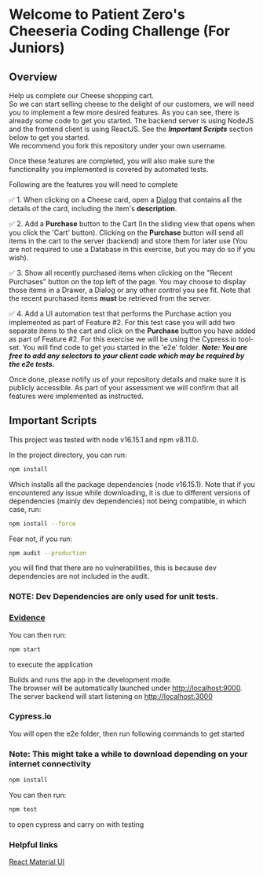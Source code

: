 # Welcome to Patient Zero's Cheeseria Coding Challenge (For Juniors)

## Overview

Help us complete our Cheese shopping cart.<br />
So we can start selling cheese to the delight of our customers, we will need you to implement a few more desired features. As you can see, there is already some code to get you started. The backend server is using NodeJS and the frontend client is using ReactJS. See the **_Important Scripts_** section below to get you started.<br />
We recommend you fork this repository under your own username.

Once these features are completed, you will also make sure the functionality you implemented is covered by automated tests.

Following are the features you will need to complete

✅ 1. When clicking on a Cheese card, open a [Dialog](https://material-ui.com/components/dialogs/#dialog) that contains all the details of the card, including the item's **description**.

✅ 2. Add a **Purchase** button to the Cart (In the sliding view that opens when you click the 'Cart' button). Clicking on the **Purchase** button will send all items in the cart to the server (backend) and store them for later use (You are not required to use a Database in this exercise, but you may do so if you wish).

✅ 3. Show all recently purchased items when clicking on the "Recent Purchases" button on the top left of the page. You may choose to display those items in a Drawer, a Dialog or any other control you see fit. Note that the recent purchased items **must** be retrieved from the server.

✅ 4. Add a UI automation test that performs the Purchase action you implemented as part of Feature #2. For this test case you will add two separate items to the cart and click on the **Purchase** button you have added as part of Feature #2.
For this exercise we will be using the Cypress.io tool-set. You will find code to get you started in the 'e2e' folder.
**_Note: You are free to add any selectors to your client code which may be required by the e2e tests._**

Once done, please notify us of your repository details and make sure it is publicly accessible. As part of your assessment we will confirm that all features were implemented as instructed.

## Important Scripts

This project was tested with node v16.15.1 and npm v8.11.0.

In the project directory, you can run:

```bash
npm install
```

Which installs all the package dependencies (node v16.15.1). Note that if you encountered any issue
while downloading, it is due to different versions of dependencies (mainly dev dependencies) not being compatible, in which case, run:

```bash
npm install --force
```

Fear not, if you run:

```bash
npm audit --production
```

you will find that there are no vulnerabilities, this is because dev dependencies are not included in the audit.

### **NOTE: Dev Dependencies are only used for unit tests.**

### [Evidence](https://stackoverflow.com/questions/18875674/whats-the-difference-between-dependencies-devdependencies-and-peerdependencies/22004559#22004559)

You can then run:

```bash
npm start
```

to execute the application

Builds and runs the app in the development mode.\
The browser will be automatically launched under [http://localhost:9000](http://localhost:9000).
The server backend will start listening on [http://localhost:3000](http://localhost:3000)

### Cypress.io

You will open the e2e folder, then run following commands to get started

### **Note: This might take a while to download depending on your internet connectivity**

```bash
npm install
```

You can then run:

```bash
npm test
```

to open cypress and carry on with testing

### Helpful links

[React Material UI](https://material-ui.com/getting-started/usage/)
